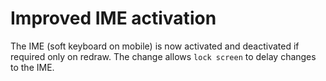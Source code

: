 # Improved IME activation

The IME (soft keyboard on mobile) is now activated and deactivated if required
only on redraw. The change allows `lock screen` to delay changes to the IME.
